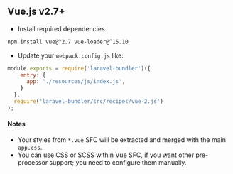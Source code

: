 ## Vue.js v2.7+

* Install required dependencies

```bash
npm install vue@^2.7 vue-loader@^15.10
```

* Update your `webpack.config.js` like:

```js
module.exports = require('laravel-bundler')({
    entry: {
      app: './resources/js/index.js',
    }
  },
  require('laravel-bundler/src/recipes/vue-2.js')
);
```

#### Notes

* Your styles from `*.vue` SFC will be extracted and merged with the main `app.css`.
* You can use CSS or SCSS within Vue SFC, if you want other pre-processor support; you need to configure them manually.
